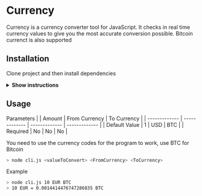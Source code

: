 # Currency 

Currency is a currency converter tool for JavaScript. It checks in real time currency values to give you the most accurate conversion possible.
Bitcoin currenct is also supported

## Installation

Clone project and then install dependencies

<details><summary><b>Show instructions</b></summary>
1. Clone:
    ```sh
    > cd your/directory/here
    > git clone https://github.com/Shraneid/3-musketeers
    ```

2. Install dependencies:
    ```sh
    > cd /3-musketeers
    > npm install
    ```
    
</details>

## Usage

Parameters
|               | Amount        | From Currency | To Currency   |
| ------------- | ------------- | ------------- | ------------- |
| Default Value | 1             | USD           | BTC           |
| Required      | No            | No            | No            |

You need to use the currency codes for the program to work, use BTC for Bitcoin

```sh
> node cli.js <valueToConvert> <FromCurrency> <ToCurrency>
```

Example
```sh
> node cli.js 10 EUR BTC
> 10 EUR = 0.0014414476747286835 BTC
```